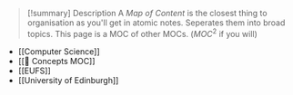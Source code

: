 > [!summary] Description
> A *Map of Content* is the closest thing to organisation as you'll get in atomic notes. Seperates them into broad topics. This page is a MOC of other MOCs. ($MOC^2$ if you will)
> 

- [[Computer Science]]
- [[🧠 Concepts MOC]]
- [[EUFS]]
- [[University of Edinburgh]]
